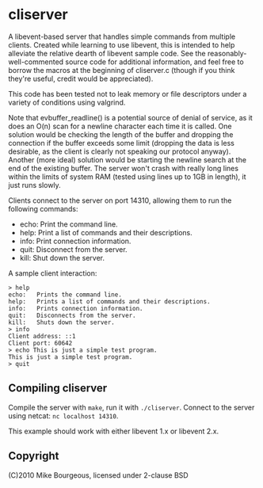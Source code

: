cliserver
=========
A libevent-based server that handles simple commands from multiple clients.
Created while learning to use libevent, this is intended to help alleviate the
relative dearth of libevent sample code.  See the reasonably-well-commented
source code for additional information, and feel free to borrow the macros at
the beginning of cliserver.c (though if you think they're useful, credit would
be appreciated).

This code has been tested not to leak memory or file descriptors under a
variety of conditions using valgrind.

Note that evbuffer_readline() is a potential source of denial of service, as it
does an O(n) scan for a newline character each time it is called.  One solution
would be checking the length of the buffer and dropping the connection if the
buffer exceeds some limit (dropping the data is less desirable, as the client
is clearly not speaking our protocol anyway).  Another (more ideal) solution
would be starting the newline search at the end of the existing buffer.  The
server won't crash with really long lines within the limits of system RAM
(tested using lines up to 1GB in length), it just runs slowly.

Clients connect to the server on port 14310, allowing them to run the following
commands:

 * echo:	Print the command line.
 * help:	Print a list of commands and their descriptions.
 * info:	Print connection information.
 * quit:	Disconnect from the server.
 * kill:	Shut down the server.

A sample client interaction:

    > help
    echo:	Prints the command line.
    help:	Prints a list of commands and their descriptions.
    info:	Prints connection information.
    quit:	Disconnects from the server.
    kill:	Shuts down the server.
    > info
    Client address: ::1
    Client port: 60642
    > echo This is just a simple test program.
    This is just a simple test program.
    > quit
    
Compiling cliserver
-------------------
Compile the server with `make`, run it with `./cliserver`.  Connect to the
server using netcat: `nc localhost 14310`.

This example should work with either libevent 1.x or libevent 2.x.

Copyright
---------
(C)2010 Mike Bourgeous, licensed under 2-clause BSD
